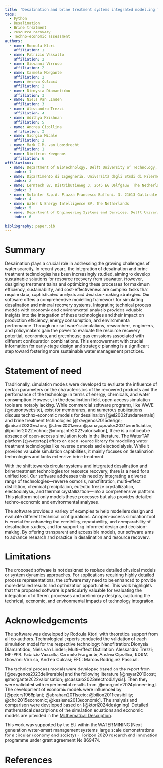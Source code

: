 ```yaml
---
title: 'Desalination and brine treatment systems integrated modelling framework: simulation and evaluation of water and resource recovery'
tags:
  - Python
  - Desalination
  - Brine treatment
  - resource recovery
  - Techno-economic assessment 
authors:
  - name: Rodoula Ktori
    affiliation: 1 
  - name: Fabrizio Vassallo
    affiliation: 2
  - name: Giovanni Virruso
    affiliation: 2
  - name: Carmelo Morgante
    affiliation: 2
  - name: Andrea Culcasi
    affiliation: 2
  - name: Dionysia Diamantidou
    affiliation: 3
  - name: Niels Van Linden
    affiliation: 3
  - name: Alessandro Trezzi
    affiliation: 4
  - name: Adithya Krishnan
    affiliation: 5
  - name: Andrea Cipollina
    affiliation: 2
  - name: Giorgio Micale
    affiliation: 2
  - name: Mark C.M. van Loosdrecht
    affiliation: 1
  - name: Dimitrios Xevgenos
    affiliation: 6
affiliations:
  - name: Department of Biotechnology, Delft University of Technology, Van der Maasweg 9, 2629 HZ, Delft, The Netherlands
    index: 1
  - name: Dipartimento di Ingegneria, Università degli Studi di Palermo - viale delle Scienze Ed.6, 90128 Palermo, Italy
    index: 2
  - name: Lenntech BV, Distributieweg 3, 2645 EG Delfgauw, The Netherlands
    index: 3
  - name: Sofinter S.p.A, Piazza Francesco Buffoni, 3, 21013 Gallarate VA, Italy
    index: 4
  - name: Water & Energy Intelligence BV, the Netherlands
    index: 5
  - name: Department of Engineering Systems and Services, Delft University of Technology, Jaffalaan 5, 2628 BX Delft, The Netherlands
    index: 6
    
bibliography: paper.bib
---
```


# Summary 

Desalination plays a crucial role in addressing the growing challenges of water scarcity. In recent years, the integration of desalination and brine treatment technologies has been increasingly studied, aiming to develop sustainable solutions for resource recovery from seawater. However, designing treatment trains and optimizing these processes for maximum efficiency, sustainability, and cost-effectiveness are complex tasks that require data, sophisticated analysis and decision-making strategies.
Our software offers a comprehensive modelling framework for simulating desalination and mineral recovery systems. Integrating technical process models with economic and environmental analysis provides valuable insights into the integration of these technologies and their impact on production efficiency, energy consumption, and environmental performance.
Through our software's simulations, researchers, engineers, and policymakers gain the power to evaluate the resource recovery potential, economics, and greenhouse gas emissions associated with different configuration combinations. This empowerment with crucial information for early-stage design and strategic planning is a significant step toward fostering more sustainable water management practices.

# Statement of need
Traditionally, simulation models were developed to evaluate the influence of certain parameters on the characteristics of the recovered products and the performance of the technology in terms of energy, chemicals, and water consumption. However, in the desalination field, open-access simulation tools are notably lacking. While commercial software programs, like WAVE [@dupontwebsite], exist for membranes, and numerous publications discuss techno-economic models for desalination [@el2002fundamentals] and brine treatment technologies [@xevgenos2015design; @micari2020techno; @chen2021zero; @panagopoulos2021beneficiation; @poirier2022techno; @morgante2022valorisation], there is a noticeable absence of open-access simulation tools in the literature. The WaterTAP platform [@watertap] offers an open-source library for modelling water treatment technologies like reverse osmosis and electrodialysis. While it provides valuable simulation capabilities, it mainly focuses on desalination technologies and lacks extensive brine treatment.

With the shift towards circular systems and integrated desalination and brine treatment technologies for resource recovery, there is a need for a unified tool. Our software addresses this need by integrating a diverse range of technologies—reverse osmosis, nanofiltration, multi-effect distillation, chemical precipitation, eutectic freeze crystallization, electrodialysis, and thermal crystallization—into a comprehensive platform. This platform not only models these processes but also provides detailed techno-economic and environmental analyses.

The software provides a variety of examples to help modellers design and evaluate different technical configurations. An open-access simulation tool is crucial for enhancing the credibility, repeatability, and comparability of desalination studies, and for supporting informed design and decision-making. By offering transparent and accessible models, our software aims to advance research and practice in desalination and resource recovery.

# Limitations 
The proposed software is not designed to replace detailed physical models or system dynamics approaches. For applications requiring highly detailed process representations, the software may need to be enhanced to provide more detailed results and optimization opportunities. This work highlights that the proposed software is particularly valuable for evaluating the integration of different processes and preliminary designs, capturing the technical, economic, and environmental impacts of technology integration. 

# Acknowledgements 
The software was developed by Rodoula Ktori, with theoretical support from all co-authors. Technological experts conducted the validation of each simulation model for the respective technology: Nanofiltration: Dionysia Diamantidou, Niels van Linden; Multi-effect Distillation: Alessandro Trezzi; MF-PFR: Fabrizio Vassallo, Carmelo Morgante, Andrea Cipollina; EDBM: Giovanni Virruso, Andrea Culcasi; EFC: Marcos Rodriguez Pascual.

The technical process models were developed based on the report from [@xevgenos2023deliverable] and the following literature [@nayar2019cost; @morgante2022valorisation; @cassaro2023electrodialysis]. Then they were validated with experimental results from [@morgante2024pioneering]. The development of economic models were influenced by [@peters1968plant; @abraham2011socio; @bilton2011feasibility; @choi2015economic; @kesieme2013economic]. The analysis and comparison were developed based on [@ktori2024designing]. Detailed mathematical descriptions of the simulation equations and economic models are provided in the [Mathematical Description](https://github.com/rodoulak/Desalination-and-Brine-Treatment-Simulation-/tree/main/paper/Mathematical_description.pdf).

This work was supported by the EU within the WATER MINING (Next generation water-smart management systems: large scale demonstrations for a circular economy and society) - Horizon 2020 research and innovation programme under grant agreement No 869474.

# References 

